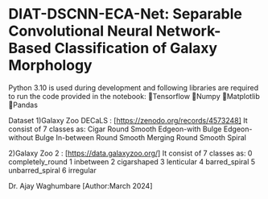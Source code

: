 # DIAT-DSCNN-ECA-Net: Separable Convolutional Neural Network-Based Classification of Galaxy Morphology
Python 3.10 is used during development and following libraries are required to run the code provided in the notebook:
Tensorflow
Numpy
Matplotlib
Pandas


Dataset
1)Galaxy Zoo DECaLS : [https://zenodo.org/records/4573248]
It consist of 7 classes as:
    Cigar Round Smooth
    Edgeon-with Bulge
    Edgeon-without Bulge
    In-between Round Smooth
    Merging
    Round Smooth
    Spiral

 2)Galaxy Zoo 2 : [https://data.galaxyzoo.org/]
 It consist of 7 classes as:
    0 completely_round
    1 inbetween
    2 cigarshaped
    3 lenticular
    4 barred_spiral
    5 unbarred_spiral
    6 irregular
    
Dr. Ajay Waghumbare [Author:March 2024]
    

